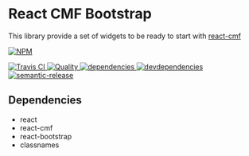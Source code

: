 # React CMF Bootstrap

This library provide a set of widgets to be ready to start with [react-cmf](https://github.com/Talend/react-cmf)


[![NPM][npm-icon] ][npm-url]

[![Travis CI][travis-ci-image] ][travis-ci-url]
[![Quality][quality-badge] ][quality-url]
[![dependencies][dependencies-image] ][dependencies-url]
[![devdependencies][devdependencies-image] ][devdependencies-url]
[![semantic-release](https://img.shields.io/badge/%20%20%F0%9F%93%A6%F0%9F%9A%80-semantic--release-e10079.svg)](https://github.com/semantic-release/semantic-release)

[npm-icon]: https://nodei.co/npm/react-cmf-bootstrap.png?downloads=true
[npm-url]: https://npmjs.org/package/react-cmf-bootstrap
[travis-ci-image]: https://travis-ci.org/jmfrancois/react-cmf-bootstrap.svg?branch=master
[travis-ci-url]: https://travis-ci.org/jmfrancois/react-cmf-bootstrap

[dependencies-image]: https://david-dm.org/jmfrancois/react-cmf-bootstrap.png
[dependencies-url]: https://david-dm.org/jmfrancois/react-cmf-bootstrap
[devdependencies-image]: https://david-dm.org/jmfrancois/react-cmf-bootstrap/dev-status.png
[devdependencies-url]: https://david-dm.org/jmfrancois/react-cmf-bootstrap#info=devDependencies

[quality-badge]: http://npm.packagequality.com/shield/react-cmf-bootstrap.svg
[quality-url]: http://packagequality.com/#?package=react-cmf-bootstrap


## Dependencies

* react
* react-cmf
* react-bootstrap
* classnames
